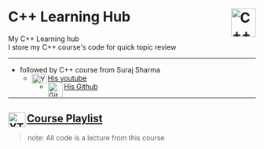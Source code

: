  # C++ Learning Hub <img src="https://raw.githubusercontent.com/isocpp/logos/master/cpp_logo.png" alt="C++" width="50" height="58" img align="Right"/>
 My C++ Learning hub <br/>
  I store my C++ course's code for quick topic review

---
- followed by C++ course from Suraj Sharma
  - [His youtube](https://www.youtube.com/c/SurajSharmaFourKnob) <img align="left" width="30" height="20" src="https://upload.wikimedia.org/wikipedia/commons/thumb/0/09/YouTube_full-color_icon_%282017%29.svg/640px-YouTube_full-color_icon_%282017%29.svg.png" alt="Youtube Icon">
  - [His Github](https://github.com/Headturna) <img align="left" width="30" height="30" src="https://cdn.icon-icons.com/icons2/1826/PNG/512/4202098codedevelopergithublogo-115590_115711.png" alt="Github Icon">
---

## [Course Playlist](https://www.youtube.com/playlist?list=PL6xSOsbVA1eYl_5aQUgxJYvJdzNBroGGy) <img align="left" width="35" height="30" src="https://i0.wp.com/www.matthewcassinelli.com/wp-content/uploads/shortcut-open-a-youtube-playlist-icon.png" alt="YTPlaylist Icon">
> note: All code is a lecture from this course
